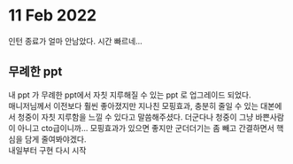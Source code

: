 # 11 Feb 2022   
   
인턴 종료가 얼마 안남았다. 시간 빠르네...   
   
## 무례한 ppt   
   
내 ppt 가 무례한 ppt에서 자칫 지루해질 수 있는 ppt 로 업그레이드 되었다.   
매니저님께서 이전보다 훨씬 좋아졌지만 지나친 모핑효과, 충분히 줄일 수 있는 대본에서 청중이 자칫 지루함을 느낄 수 있다고 말씀해주셨다. 더군다나 청중이 그냥 바쁜사람이 아니고 cto급이니까... 모핑효과가 있으면 좋지만 군더더기는 좀 빼고 간결하면서 핵심을 담게 줄여봐야겠다.   
내일부터 구현 다시 시작